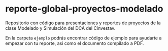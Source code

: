 reporte-global-proyectos-modelado
=================================

Repositorio con código para presentaciones y reportes de proyectos de la clase Modelado y Simulación del DCA del Cinvestav.

En la carpeta ```ejemplo``` podrás encontrar código de ejemplo para ayudarte a empezar con tu reporte, asi como el documento compilado a PDF.
